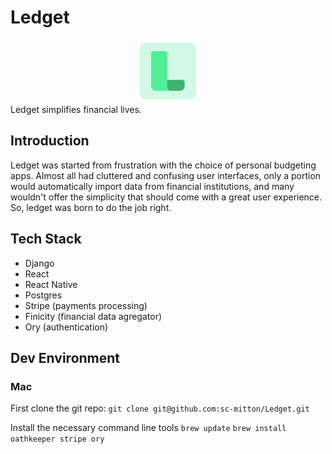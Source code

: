 # Ledget

<div style="text-align:center">
  <img src="media/logoIcon.png" alt="Logo" width="100" height="100">
</div>
Ledget simplifies financial lives.

## Introduction

Ledget was started from frustration with the choice of personal budgeting apps. Almost all had cluttered and confusing user interfaces, only a portion would automatically import data from financial institutions, and many wouldn't offer the simplicity that should come with a great user experience. So, ledget was born to do the job right.

## Tech Stack
- Django
- React
- React Native
- Postgres
- Stripe (payments processing)
- Finicity (financial data agregator)
- Ory (authentication)

## Dev Environment

### Mac

First clone the git repo:
```git clone git@github.com:sc-mitton/Ledget.git```

Install the necessary command line tools
```brew update```
```brew install oathkeeper stripe ory```


